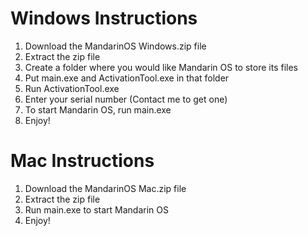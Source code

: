 # Windows Instructions
1. Download the MandarinOS Windows.zip file
2. Extract the zip file
3. Create a folder where you would like Mandarin OS to store its files
4. Put main.exe and ActivationTool.exe in that folder
5. Run ActivationTool.exe
6. Enter your serial number (Contact me to get one)
6. To start Mandarin OS, run main.exe
7. Enjoy!

# Mac Instructions
1. Download the MandarinOS Mac.zip file
2. Extract the zip file
3. Run main.exe to start Mandarin OS
4. Enjoy!